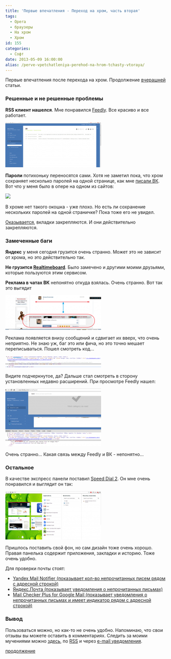 ```yaml
---
title: 'Первые впечатления - Переход на хром, часть вторая'
tags:
  - Opera
  - браузеры
  - На хром
  - Хром
id: 155
categories:
  - Софт
date: 2013-05-09 16:00:00
alias: /perve-vpetchatleniya-perehod-na-hrom-tchasty-vtoraya/
---
```


Первые впечатления после перехода на хром. Продолжение [вчерашней](http://atnartur.ru/dopilivaem-hrom-perehod-na-hrom-tchasty-pervaya/ "Допиливаем хром — Переход на хром, часть первая") статьи. <!--more-->

### Решенные и не решенные проблемы

**RSS клиент нашелся**. Мне понравился [Feedly](https://chrome.google.com/webstore/detail/feedly-your-news-rss-goog/hipbfijinpcgfogaopmgehiegacbhmob). Все красиво и все работает. 

[![](/content/2013/05/Image-008-300x140.png)](/content/2013/05/Image-008.png)

**Пароли** потихоньку переносятся сами. Хотя не заметил пока, что хром сохраняет несколько паролей на одной странице, как мне [писали ВК](http://vk.com/wall69498414_2193?reply=2194). Вот что у меня было в опере на одном из сайтов: 

 [![](/content/2013/05/Image-002-копия-300x146.png)](/content/2013/05/Image-002-копия.png)

В хроме нет такого окошка - уже плохо. Но есть ли сохранение нескольких паролей на одной страничке? Пока тоже его не увидел.

[Оказывается](http://vk.com/wall69498414_2193?reply=2194), вкладки закрепляются. И они действительно закрепляются.

### Замеченные баги

**Яндекс** у меня сегодня грузится очень странно. Может это не зависит от хрома, но это действительно так.

**Не грузится [Realtimeboard](https://miro.com)**. Было замечено и другими моими друзьями, которые пользуются этим сервисом.

**Реклама в чатах ВК** непонятно откуда взялась. Очень странно. Вот так это выгядит

[![](/content/2013/05/Image-004-300x108.png)](/content/2013/05/Image-004.png)

Реклама появляется внизу сообщений и сдвигает их вверх, что очень неприятно. Не знаю уж, баг это или фича, но это точно мешает переписываться. Пошел смотреть код... 

[![](/content/2013/05/Image-005-300x37.png)](/content/2013/05/Image-005.png)

Видите подчеркнутое, да? Дальше стал смотреть в сторону установленных недавно расширений. При просмотре Feedly нашел: 

[![](/content/2013/05/Image-006-300x180.png)](/content/2013/05/Image-006.png)

Очень странно... Какая связь между Feedly и ВК - непонятно...

### Остальное

В качестве экспресс панели поставил [Speed Dial 2](https://chrome.google.com/webstore/detail/speed-dial-2/jpfpebmajhhopeonhlcgidhclcccjcik). Он мне очень понравился и выглядит он так:

[![Image 007](/content/2013/05/Image-007-300x151.png)](/content/2013/05/Image-007.png)

Пришлось поставить свой фон, но сам дизайн тоже очень хорошо. Правая панелька содержит приложения, закладки и историю. Тоже очень удобно.

Для проверки почты стоят:

*   [Yandex Mail Notifier (показывает кол-во непрочитанных писем рядом с адресной строкой)](https://chrome.google.com/webstore/detail/yandex-mail-notifier/eadffjcokgoackhjjolijibmofedopnk)
*   [Яндекс.Почта (показывает уведомления о непрочитанных письмах)](https://chrome.google.com/webstore/detail/%D1%8F%D0%BD%D0%B4%D0%B5%D0%BA%D1%81%D0%BF%D0%BE%D1%87%D1%82%D0%B0/lonndeeklpobbkjaacljjjkddafbbbfa)
*   [Mail Checker Plus for Google Mail (показывает уведомления о непрочитанных письмах и имеет индикатор рядом с адресной строкой)](https://chrome.google.com/webstore/detail/mail-checker-plus-for-goo/gffjhibehnempbkeheiccaincokdjbfe)

### Вывод

Пользоваться можно, но как-то не очень удобно. Напоминаю, что свои отзывы вы можете оставить в комментариях. Следить за моими мучениями можно [здесь](http://atnartur.ru "atnartur.ru"), по [RSS](http://feeds.feedburner.com/atnartur "RSS лента") и через [e-mail уведомления](http://atnartur.ru "atnartur.ru").

[продолжение](http://atnartur.ru/eshte-odin-deny-s-hromom-perehod-na-hrom-tchasty-tretyya/ "Еще один день с хромом — Переход на хром, часть третья")